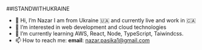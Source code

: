 ##ISTANDWITHUKRAINE
- 👋 Hi, I’m Nazar I am from Ukraine 🇺🇦 and currently live and work in 🇨🇦
- 👀 I’m interested in web development and cloud technologies
- 🌱 I’m currently learning AWS, React, Node, TypeScript, Taiwindcss. 
- 📫 How to reach me: **email**: nazar.pasika1@gmail.com
